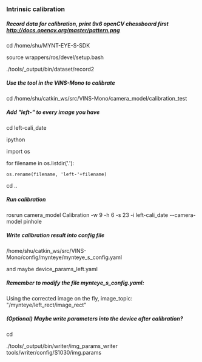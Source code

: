 ### Intrinsic calibration 

 

##### Record data for calibration, print 9x6 openCV chessboard first  http://docs.opencv.org/master/pattern.png

cd /home/shu/MYNT-EYE-S-SDK 

source wrappers/ros/devel/setup.bash 

./tools/_output/bin/dataset/record2 

 

##### Use the tool in the VINS-Mono to calibrate 

cd /home/shu/catkin_ws/src/VINS-Mono/camera_model/calibration_test 

 

##### Add "left-" to every image you have 

cd left-cali_date 

ipython 

import os 

for filename in os.listdir('.'): 

    os.rename(filename, 'left-'+filename) 

cd .. 

 

##### Run calibration 

rosrun camera_model Calibration -w 9 -h 6 -s 23 -i left-cali_date --camera-model pinhole 

 

##### Write calibration result into config file 

/home/shu/catkin_ws/src/VINS-Mono/config/mynteye/mynteye_s_config.yaml  

and maybe device_params_left.yaml 

 

##### Remember to modify the file mynteye_s_config.yaml: 

Using the corrected image on the fly, image_topic: "/mynteye/left_rect/image_rect" 

 

 

##### (Optional) Maybe write parameters into the device after calibration? 

cd <sdk> 

./tools/_output/bin/writer/img_params_writer tools/writer/config/S1030/img.params 
